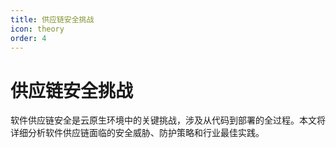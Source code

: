 ```yaml
---
title: 供应链安全挑战
icon: theory
order: 4
---
```


# 供应链安全挑战

软件供应链安全是云原生环境中的关键挑战，涉及从代码到部署的全过程。本文将详细分析软件供应链面临的安全威胁、防护策略和行业最佳实践。

